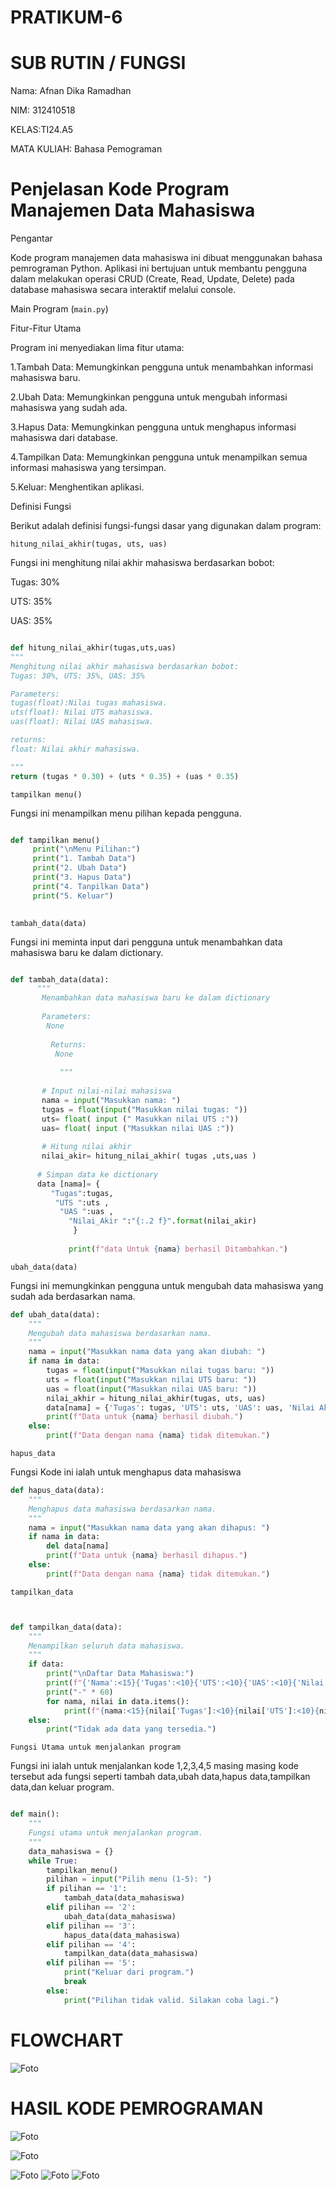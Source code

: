 # PRATIKUM-6
# SUB RUTIN / FUNGSI
Nama: Afnan Dika Ramadhan

NIM: 312410518

KELAS:TI24.A5

MATA KULIAH: Bahasa Pemograman

# Penjelasan Kode Program Manajemen Data Mahasiswa

Pengantar

Kode program manajemen data mahasiswa ini dibuat menggunakan bahasa pemrograman Python. Aplikasi ini bertujuan untuk membantu pengguna dalam melakukan operasi CRUD (Create, Read, Update, Delete) pada database mahasiswa secara interaktif melalui console.

Main Program (`main.py`)

Fitur-Fitur Utama

Program ini menyediakan lima fitur utama:

1.Tambah Data: Memungkinkan pengguna untuk menambahkan informasi mahasiswa baru.

2.Ubah Data: Memungkinkan pengguna untuk mengubah informasi mahasiswa yang sudah ada.

3.Hapus Data: Memungkinkan pengguna untuk menghapus informasi mahasiswa dari database.

4.Tampilkan Data: Memungkinkan pengguna untuk menampilkan semua informasi mahasiswa yang tersimpan.

5.Keluar: Menghentikan aplikasi.

Definisi Fungsi

Berikut adalah definisi fungsi-fungsi dasar yang digunakan dalam program:

`hitung_nilai_akhir(tugas, uts, uas)`

Fungsi ini menghitung nilai akhir mahasiswa berdasarkan bobot:

Tugas: 30%

UTS: 35%

UAS: 35%

```python

def hitung_nilai_akhir(tugas,uts,uas)
"""
Menghitung nilai akhir mahasiswa berdasarkan bobot:
Tugas: 30%, UTS: 35%, UAS: 35%

Parameters:
tugas(float):Nilai tugas mahasiswa.
uts(float): Nilai UTS mahasiswa.
uas(float): Nilai UAS mahasiswa.

returns:
float: Nilai akhir mahasiswa.

"""
return (tugas * 0.30) + (uts * 0.35) + (uas * 0.35)

```

`tampilkan menu()`

Fungsi ini menampilkan menu pilihan kepada pengguna.

```python

def tampilkan menu()
     print("\nMenu Pilihan:")
     print("1. Tambah Data")
     print("2. Ubah Data")
     print("3. Hapus Data")
     print("4. Tanpilkan Data")
     print("5. Keluar")
  
```
`tambah_data(data)`

Fungsi ini meminta input dari pengguna untuk menambahkan data mahasiswa baru ke dalam dictionary.
```python

def tambah_data(data):
      """
       Menambahkan data mahasiswa baru ke dalam dictionary
      
       Parameters:
        None
        
         Returns:
          None 
          
           """
       
       # Input nilai-nilai mahasiswa
       nama = input("Masukkan nama: ")
       tugas = float(input("Masukkan nilai tugas: "))
       uts= float( input (" Masukkan nilai UTS :"))
       uas= float( input ("Masukkan nilai UAS :"))
       
       # Hitung nilai akhir 
       nilai_akir= hitung_nilai_akhir( tugas ,uts,uas )
       
      # Simpan data ke dictionary 
      data [nama]= {
         "Tugas":tugas,
          "UTS ":uts ,
           "UAS ":uas ,  
             "Nilai_Akir ":"{:.2 f}".format(nilai_akir)
              }
              
             print(f"data Untuk {nama} berhasil Ditambahkan.")
```
`ubah_data(data)`

Fungsi ini memungkinkan pengguna untuk mengubah data mahasiswa yang sudah ada berdasarkan nama.

```python
def ubah_data(data):
    """
    Mengubah data mahasiswa berdasarkan nama.
    """
    nama = input("Masukkan nama data yang akan diubah: ")
    if nama in data:
        tugas = float(input("Masukkan nilai tugas baru: "))
        uts = float(input("Masukkan nilai UTS baru: "))
        uas = float(input("Masukkan nilai UAS baru: "))
        nilai_akhir = hitung_nilai_akhir(tugas, uts, uas)
        data[nama] = {'Tugas': tugas, 'UTS': uts, 'UAS': uas, 'Nilai Akhir': nilai_akhir}
        print(f"Data untuk {nama} berhasil diubah.")
    else:
        print(f"Data dengan nama {nama} tidak ditemukan.")
```
`hapus_data`

Fungsi Kode ini ialah untuk menghapus data mahasiswa
```python
def hapus_data(data):
    """
    Menghapus data mahasiswa berdasarkan nama.
    """
    nama = input("Masukkan nama data yang akan dihapus: ")
    if nama in data:
        del data[nama]
        print(f"Data untuk {nama} berhasil dihapus.")
    else:
        print(f"Data dengan nama {nama} tidak ditemukan.")
```
`tampilkan_data`
```python


def tampilkan_data(data):
    """
    Menampilkan seluruh data mahasiswa.
    """
    if data:
        print("\nDaftar Data Mahasiswa:")
        print(f"{'Nama':<15}{'Tugas':<10}{'UTS':<10}{'UAS':<10}{'Nilai Akhir':<15}")
        print("-" * 60)
        for nama, nilai in data.items():
            print(f"{nama:<15}{nilai['Tugas']:<10}{nilai['UTS']:<10}{nilai['UAS']:<10}{nilai['Nilai Akhir']:<15.2f}")
    else:
        print("Tidak ada data yang tersedia.")
```
`Fungsi Utama untuk menjalankan program`

Fungsi ini ialah untuk menjalankan kode 1,2,3,4,5 masing masing kode tersebut ada fungsi seperti tambah data,ubah data,hapus data,tampilkan data,dan keluar program.
```python

def main():
    """
    Fungsi utama untuk menjalankan program.
    """
    data_mahasiswa = {}
    while True:
        tampilkan_menu()
        pilihan = input("Pilih menu (1-5): ")
        if pilihan == '1':
            tambah_data(data_mahasiswa)
        elif pilihan == '2':
            ubah_data(data_mahasiswa)
        elif pilihan == '3':
            hapus_data(data_mahasiswa)
        elif pilihan == '4':
            tampilkan_data(data_mahasiswa)
        elif pilihan == '5':
            print("Keluar dari program.")
            break
        else:
            print("Pilihan tidak valid. Silakan coba lagi.")
```

# FLOWCHART 
![Foto](https://github.com/nanafnan09/PRATIKUM-6/blob/b86fda54c1492d3635d57a90e0a73ffaefe07aff/Flowchart%20Pratikum%206.png)

# HASIL KODE PEMROGRAMAN
![Foto](https://github.com/nanafnan09/Foto/blob/194b9dd5216d6e7589d5707cc8b667c6785ec54f/Opsi%20Tambah%20Data.png)

![Foto](https://github.com/nanafnan09/Foto/blob/194b9dd5216d6e7589d5707cc8b667c6785ec54f/Opsi%20Ubah%20Data.png)

![Foto]()
![Foto]()
![Foto]()

